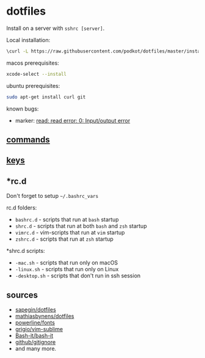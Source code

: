 # dotfiles

Install on a server with `sshrc [server]`.

Local installation:

```bash
\curl -L https://raw.githubusercontent.com/podkot/dotfiles/master/install | bash
```

macos prerequisites:

```bash
xcode-select --install
```

ubuntu prerequisites:

```bash
sudo apt-get install curl git
```

known bugs:

- marker: [read: read error: 0: Input/output error](https://github.com/pindexis/marker/issues/34)

## [commands](COMMANDS.md)

## [keys](KEYS.md)

## \*rc.d

Don't forget to setup `~/.bashrc_vars`

rc.d folders:

- `bashrc.d` - scripts that run at `bash` startup
- `shrc.d` - scripts that run at both `bash` and `zsh` startup
- `vimrc.d` - vim-scripts that run at `vim` startup
- `zshrc.d` - scripts that run at `zsh` startup

\*shrc.d scripts:

- `-mac.sh` - scripts that run only on macOS
- `-linux.sh` - scripts that run only on Linux
- `-desktop.sh` - scripts that don't run in ssh session

## sources

- [sapegin/dotfiles](https://github.com/sapegin/dotfiles)
- [mathiasbynens/dotfiles](https://github.com/mathiasbynens/dotfiles)
- [powerline/fonts](https://github.com/powerline/fonts)
- [grigio/vim-sublime](https://github.com/grigio/vim-sublime)
- [Bash-it/bash-it](https://github.com/Bash-it/bash-it)
- [github/gitignore](https://github.com/github/gitignore)
- and many more.

